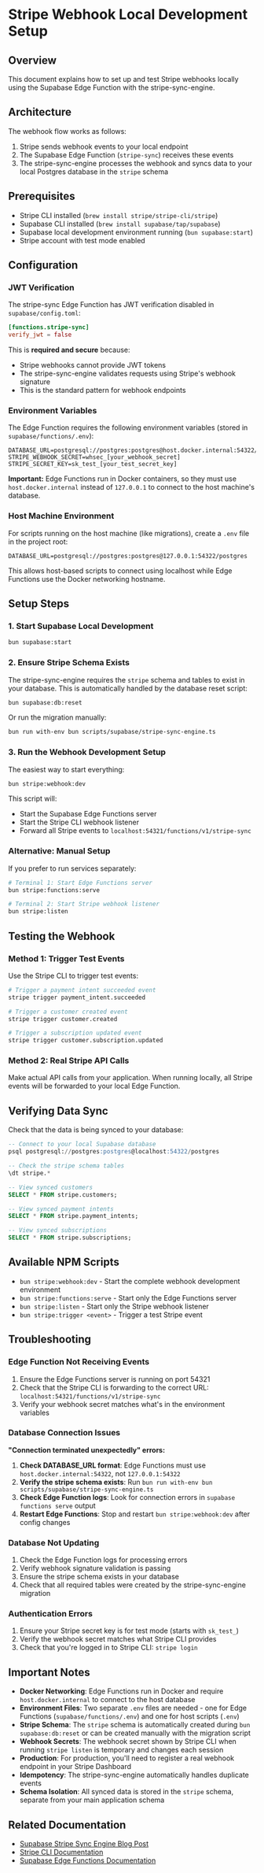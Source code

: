 # Stripe Webhook Local Development Setup

## Overview

This document explains how to set up and test Stripe webhooks locally using the Supabase Edge Function with the stripe-sync-engine.

## Architecture

The webhook flow works as follows:

1. Stripe sends webhook events to your local endpoint
2. The Supabase Edge Function (`stripe-sync`) receives these events
3. The stripe-sync-engine processes the webhook and syncs data to your local Postgres database in the `stripe` schema

## Prerequisites

- Stripe CLI installed (`brew install stripe/stripe-cli/stripe`)
- Supabase CLI installed (`brew install supabase/tap/supabase`)
- Supabase local development environment running (`bun supabase:start`)
- Stripe account with test mode enabled

## Configuration

### JWT Verification

The stripe-sync Edge Function has JWT verification disabled in `supabase/config.toml`:

```toml
[functions.stripe-sync]
verify_jwt = false
```

This is **required and secure** because:

- Stripe webhooks cannot provide JWT tokens
- The stripe-sync-engine validates requests using Stripe's webhook signature
- This is the standard pattern for webhook endpoints

### Environment Variables

The Edge Function requires the following environment variables (stored in `supabase/functions/.env`):

```env
DATABASE_URL=postgresql://postgres:postgres@host.docker.internal:54322/postgres
STRIPE_WEBHOOK_SECRET=whsec_[your_webhook_secret]
STRIPE_SECRET_KEY=sk_test_[your_test_secret_key]
```

**Important:** Edge Functions run in Docker containers, so they must use `host.docker.internal` instead of `127.0.0.1` to connect to the host machine's database.

### Host Machine Environment

For scripts running on the host machine (like migrations), create a `.env` file in the project root:

```env
DATABASE_URL=postgresql://postgres:postgres@127.0.0.1:54322/postgres
```

This allows host-based scripts to connect using localhost while Edge Functions use the Docker networking hostname.

## Setup Steps

### 1. Start Supabase Local Development

```bash
bun supabase:start
```

### 2. Ensure Stripe Schema Exists

The stripe-sync-engine requires the `stripe` schema and tables to exist in your database. This is automatically handled by the database reset script:

```bash
bun supabase:db:reset
```

Or run the migration manually:

```bash
bun run with-env bun scripts/supabase/stripe-sync-engine.ts
```

### 3. Run the Webhook Development Setup

The easiest way to start everything:

```bash
bun stripe:webhook:dev
```

This script will:

- Start the Supabase Edge Functions server
- Start the Stripe CLI webhook listener
- Forward all Stripe events to `localhost:54321/functions/v1/stripe-sync`

### Alternative: Manual Setup

If you prefer to run services separately:

```bash
# Terminal 1: Start Edge Functions server
bun stripe:functions:serve

# Terminal 2: Start Stripe webhook listener
bun stripe:listen
```

## Testing the Webhook

### Method 1: Trigger Test Events

Use the Stripe CLI to trigger test events:

```bash
# Trigger a payment intent succeeded event
stripe trigger payment_intent.succeeded

# Trigger a customer created event
stripe trigger customer.created

# Trigger a subscription updated event
stripe trigger customer.subscription.updated
```

### Method 2: Real Stripe API Calls

Make actual API calls from your application. When running locally, all Stripe events will be forwarded to your local Edge Function.

## Verifying Data Sync

Check that the data is being synced to your database:

```sql
-- Connect to your local Supabase database
psql postgresql://postgres:postgres@localhost:54322/postgres

-- Check the stripe schema tables
\dt stripe.*

-- View synced customers
SELECT * FROM stripe.customers;

-- View synced payment intents
SELECT * FROM stripe.payment_intents;

-- View synced subscriptions
SELECT * FROM stripe.subscriptions;
```

## Available NPM Scripts

- `bun stripe:webhook:dev` - Start the complete webhook development environment
- `bun stripe:functions:serve` - Start only the Edge Functions server
- `bun stripe:listen` - Start only the Stripe webhook listener
- `bun stripe:trigger <event>` - Trigger a test Stripe event

## Troubleshooting

### Edge Function Not Receiving Events

1. Ensure the Edge Functions server is running on port 54321
2. Check that the Stripe CLI is forwarding to the correct URL: `localhost:54321/functions/v1/stripe-sync`
3. Verify your webhook secret matches what's in the environment variables

### Database Connection Issues

**"Connection terminated unexpectedly" errors:**

1. **Check DATABASE_URL format**: Edge Functions must use `host.docker.internal:54322`, not `127.0.0.1:54322`
2. **Verify the stripe schema exists**: Run `bun run with-env bun scripts/supabase/stripe-sync-engine.ts`
3. **Check Edge Function logs**: Look for connection errors in `supabase functions serve` output
4. **Restart Edge Functions**: Stop and restart `bun stripe:webhook:dev` after config changes

### Database Not Updating

1. Check the Edge Function logs for processing errors
2. Verify webhook signature validation is passing
3. Ensure the stripe schema exists in your database
4. Check that all required tables were created by the stripe-sync-engine migration

### Authentication Errors

1. Ensure your Stripe secret key is for test mode (starts with `sk_test_`)
2. Verify the webhook secret matches what Stripe CLI provides
3. Check that you're logged in to Stripe CLI: `stripe login`

## Important Notes

- **Docker Networking**: Edge Functions run in Docker and require `host.docker.internal` to connect to the host database
- **Environment Files**: Two separate `.env` files are needed - one for Edge Functions (`supabase/functions/.env`) and one for host scripts (`.env`)
- **Stripe Schema**: The `stripe` schema is automatically created during `bun supabase:db:reset` or can be created manually with the migration script
- **Webhook Secrets**: The webhook secret shown by Stripe CLI when running `stripe listen` is temporary and changes each session
- **Production**: For production, you'll need to register a real webhook endpoint in your Stripe Dashboard
- **Idempotency**: The stripe-sync-engine automatically handles duplicate events
- **Schema Isolation**: All synced data is stored in the `stripe` schema, separate from your main application schema

## Related Documentation

- [Supabase Stripe Sync Engine Blog Post](https://supabase.com/blog/stripe-engine-as-sync-library)
- [Stripe CLI Documentation](https://stripe.com/docs/stripe-cli)
- [Supabase Edge Functions Documentation](https://supabase.com/docs/guides/functions)
